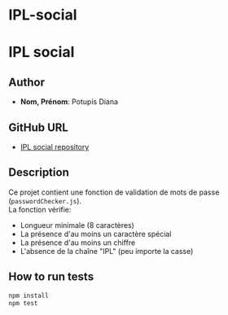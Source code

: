 # IPL-social

# IPL social

## Author
- **Nom, Prénom**: Potupis Diana

## GitHub URL
- [IPL social repository](https://github.com/diana-potupis-vinci/IPL-social.git)

## Description
Ce projet contient une fonction de validation de mots de passe (`passwordChecker.js`).  
La fonction vérifie:
- Longueur minimale (8 caractères)
- La présence d'au moins un caractère spécial
- La présence d'au moins un chiffre
- L'absence de la chaîne "IPL" (peu importe la casse)

## How to run tests
```bash
npm install
npm test